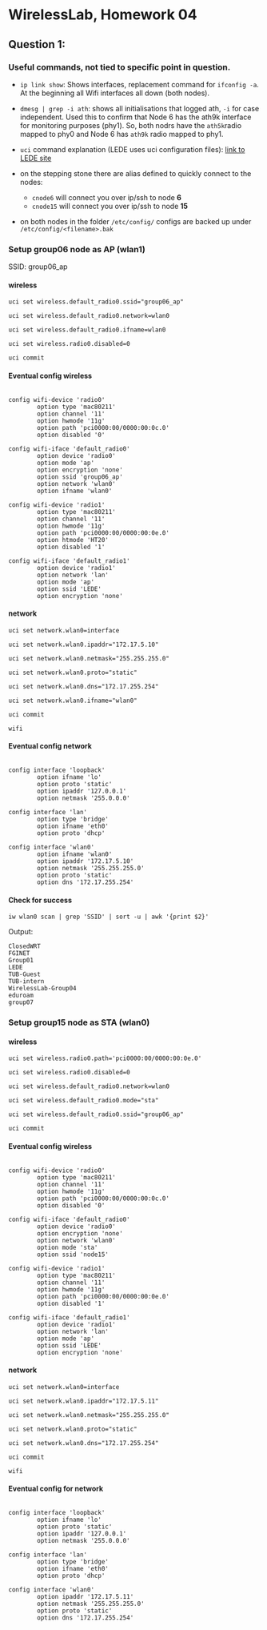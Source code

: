 # WirelessLab, Homework 04

## Question 1:

### Useful commands, not tied to specific point in question.

* `ip link show`: Shows interfaces, replacement command for `ifconfig -a`. 
At the beginning all Wifi interfaces all down (both nodes). 

* `dmesg | grep -i ath`: shows all initialisations that logged ath, `-i` for case independent.
Used this to confirm that Node 6 has the ath9k interface for monitoring purposes (phy1). 
So, both nodrs have the `ath5k`radio mapped to phy0 and Node 6 has `ath9k` radio mapped to phy1. 

* `uci` command explanation (LEDE uses uci configuration files):  [link to LEDE site](https://wiki.lede-project.org/docs/user-guide/introduction_to_lede_configuration)

* on the stepping stone there are alias defined to quickly connect to the nodes:
	* `cnode6` will connect you over ip/ssh to node **6**
	* `cnode15` will connect you over ip/ssh to node **15**

* on both nodes in the folder `/etc/config/` configs are backed up under `/etc/config/<filename>.bak` 


### Setup group06 node as AP (wlan1)

SSID: group06_ap

#### wireless
`uci set wireless.default_radio0.ssid="group06_ap"`

`uci set wireless.default_radio0.network=wlan0`

`uci set wireless.default_radio0.ifname=wlan0`

`uci set wireless.radio0.disabled=0`

`uci commit`

#### Eventual config wireless

```

config wifi-device 'radio0'
        option type 'mac80211'
        option channel '11'
        option hwmode '11g'
        option path 'pci0000:00/0000:00:0c.0'
        option disabled '0'

config wifi-iface 'default_radio0'
        option device 'radio0'
        option mode 'ap'
        option encryption 'none'
        option ssid 'group06_ap'
        option network 'wlan0'
        option ifname 'wlan0'

config wifi-device 'radio1'
        option type 'mac80211'
        option channel '11'
        option hwmode '11g'
        option path 'pci0000:00/0000:00:0e.0'
        option htmode 'HT20'
        option disabled '1'

config wifi-iface 'default_radio1'
        option device 'radio1'
        option network 'lan'
        option mode 'ap'
        option ssid 'LEDE'
        option encryption 'none'
```

#### network

`uci set network.wlan0=interface`

`uci set network.wlan0.ipaddr="172.17.5.10"`

`uci set network.wlan0.netmask="255.255.255.0"`

`uci set network.wlan0.proto="static"`

`uci set network.wlan0.dns="172.17.255.254"`

`uci set network.wlan0.ifname="wlan0"`

`uci commit`

`wifi`

#### Eventual config network

```

config interface 'loopback'
        option ifname 'lo'
        option proto 'static'
        option ipaddr '127.0.0.1'
        option netmask '255.0.0.0'

config interface 'lan'
        option type 'bridge'
        option ifname 'eth0'
        option proto 'dhcp'

config interface 'wlan0'
        option ifname 'wlan0'
        option ipaddr '172.17.5.10'
        option netmask '255.255.255.0'
        option proto 'static'
        option dns '172.17.255.254'

```

#### Check for success
`iw wlan0 scan | grep 'SSID' | sort -u | awk '{print $2}'`

Output:

```
ClosedWRT
FGINET
Group01
LEDE
TUB-Guest
TUB-intern
WirelessLab-Group04
eduroam
group07
```

### Setup group15 node as STA (wlan0)

#### wireless

`uci set wireless.radio0.path='pci0000:00/0000:00:0e.0'`

`uci set wireless.radio0.disabled=0`

`uci set wireless.default_radio0.network=wlan0`

`uci set wireless.default_radio0.mode="sta"`

`uci set wireless.default_radio0.ssid="group06_ap"`

`uci commit`


#### Eventual config wireless

```

config wifi-device 'radio0'
        option type 'mac80211'
        option channel '11'
        option hwmode '11g'
        option path 'pci0000:00/0000:00:0c.0'
        option disabled '0'

config wifi-iface 'default_radio0'
        option device 'radio0'
        option encryption 'none'
        option network 'wlan0'
        option mode 'sta'
        option ssid 'node15'

config wifi-device 'radio1'
        option type 'mac80211'
        option channel '11'
        option hwmode '11g'
        option path 'pci0000:00/0000:00:0e.0'
        option disabled '1'

config wifi-iface 'default_radio1'
        option device 'radio1'
        option network 'lan'
        option mode 'ap'
        option ssid 'LEDE'
        option encryption 'none'
```
#### network

`uci set network.wlan0=interface`

`uci set network.wlan0.ipaddr="172.17.5.11"`

`uci set network.wlan0.netmask="255.255.255.0"`

`uci set network.wlan0.proto="static"`

`uci set network.wlan0.dns="172.17.255.254"`

`uci commit`

`wifi`

#### Eventual config for network

```

config interface 'loopback'
        option ifname 'lo'
        option proto 'static'
        option ipaddr '127.0.0.1'
        option netmask '255.0.0.0'

config interface 'lan'
        option type 'bridge'
        option ifname 'eth0'
        option proto 'dhcp'

config interface 'wlan0'
        option ipaddr '172.17.5.11'
        option netmask '255.255.255.0'
        option proto 'static'
        option dns '172.17.255.254'

```
